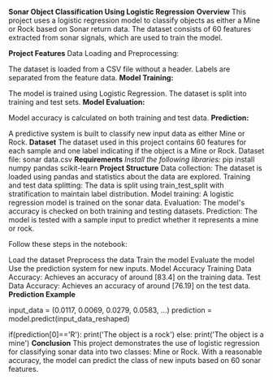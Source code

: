**Sonar Object Classification Using Logistic Regression**
**Overview**
This project uses a logistic regression model to classify objects as either a Mine or Rock based on Sonar return data. The dataset consists of 60 features extracted from sonar signals, which are used to train the model.

**Project Features**
Data Loading and Preprocessing:

The dataset is loaded from a CSV file without a header.
Labels are separated from the feature data.
**Model Training:**

The model is trained using Logistic Regression.
The dataset is split into training and test sets.
**Model Evaluation:**

Model accuracy is calculated on both training and test data.
**Prediction:**

A predictive system is built to classify new input data as either Mine or Rock.
**Dataset**
The dataset used in this project contains 60 features for each sample and one label indicating if the object is a Mine or Rock.
Dataset file: sonar data.csv
**Requirements**
_Install the following libraries:_
pip install numpy pandas scikit-learn
**Project Structure**
Data collection: The dataset is loaded using pandas and statistics about the data are explored.
Training and test data splitting: The data is split using train_test_split with stratification to maintain label distribution.
Model training: A logistic regression model is trained on the sonar data.
Evaluation: The model's accuracy is checked on both training and testing datasets.
Prediction: The model is tested with a sample input to predict whether it represents a mine or rock.

Follow these steps in the notebook:

Load the dataset
Preprocess the data
Train the model
Evaluate the model
Use the prediction system for new inputs.
Model Accuracy
Training Data Accuracy: Achieves an accuracy of around [83.4] on the training data.
Test Data Accuracy: Achieves an accuracy of around [76.19] on the test data.
**Prediction Example**

input_data = (0.0117, 0.0069, 0.0279, 0.0583, ...)
prediction = model.predict(input_data_reshaped)

if(prediction[0]=='R'):
    print('The object is a rock')
else:
    print('The object is a mine')
**Conclusion**
This project demonstrates the use of logistic regression for classifying sonar data into two classes: Mine or Rock. With a reasonable accuracy, the model can predict the class of new inputs based on 60 sonar features.
